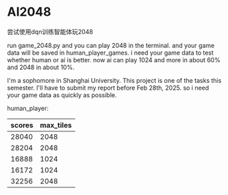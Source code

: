# AI2048
尝试使用dqn训练智能体玩2048

run game_2048.py and you can play 2048 in the terminal. and your game data will be saved in human_player_games. i need your game data to test whether human or ai is better. now ai can play 1024 and more in about 60% and 2048 in about 10%.

I'm a sophomore in Shanghai University. This project is one of the tasks this semester. I'll have to submit my report before Feb 28th, 2025. so i need your game data as quickly as possible.

human_player:

| scores | max_tiles |
|--------|-----------|
| 28040 | 2048 |
| 28204 | 2048 |
| 16888 | 1024 |
| 16172 | 1024 |
| 32256 | 2048 |
